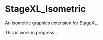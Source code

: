 StageXL_Isometric
=================

An isometric graphics extension for StageXL.

This is work in progress...
